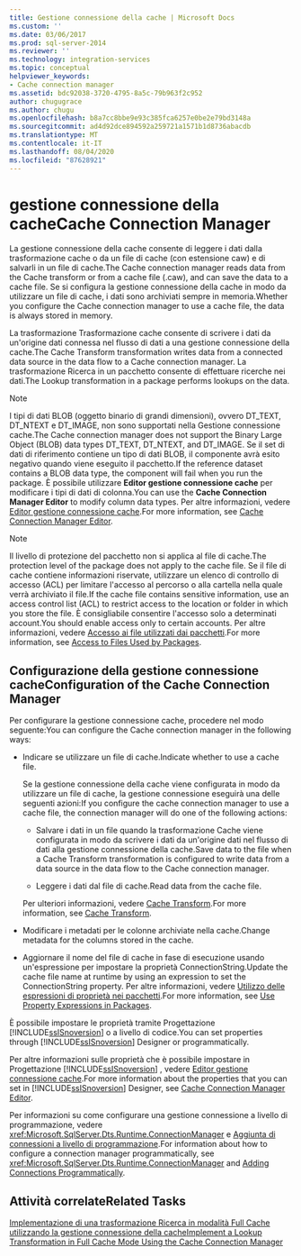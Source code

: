 ```yaml
---
title: Gestione connessione della cache | Microsoft Docs
ms.custom: ''
ms.date: 03/06/2017
ms.prod: sql-server-2014
ms.reviewer: ''
ms.technology: integration-services
ms.topic: conceptual
helpviewer_keywords:
- Cache connection manager
ms.assetid: bdc92038-3720-4795-8a5c-79b963f2c952
author: chugugrace
ms.author: chugu
ms.openlocfilehash: b8a7cc8bbe9e93c385fca6257e0be2e79bd3148a
ms.sourcegitcommit: ad4d92dce894592a259721a1571b1d8736abacdb
ms.translationtype: MT
ms.contentlocale: it-IT
ms.lasthandoff: 08/04/2020
ms.locfileid: "87628921"
---
```

# <a name="cache-connection-manager"></a><span data-ttu-id="cc186-102">gestione connessione della cache</span><span class="sxs-lookup"><span data-stu-id="cc186-102">Cache Connection Manager</span></span>
  <span data-ttu-id="cc186-103">La gestione connessione della cache consente di leggere i dati dalla trasformazione cache o da un file di cache (con estensione caw) e di salvarli in un file di cache.</span><span class="sxs-lookup"><span data-stu-id="cc186-103">The Cache connection manager reads data from the Cache transform or from a cache file (.caw), and can save the data to a cache file.</span></span> <span data-ttu-id="cc186-104">Se si configura la gestione connessione della cache in modo da utilizzare un file di cache, i dati sono archiviati sempre in memoria.</span><span class="sxs-lookup"><span data-stu-id="cc186-104">Whether you configure the Cache connection manager to use a cache file, the data is always stored in memory.</span></span>  
  
 <span data-ttu-id="cc186-105">La trasformazione Trasformazione cache consente di scrivere i dati da un'origine dati connessa nel flusso di dati a una gestione connessione della cache.</span><span class="sxs-lookup"><span data-stu-id="cc186-105">The Cache Transform transformation writes data from a connected data source in the data flow to a Cache connection manager.</span></span> <span data-ttu-id="cc186-106">La trasformazione Ricerca in un pacchetto consente di effettuare ricerche nei dati.</span><span class="sxs-lookup"><span data-stu-id="cc186-106">The Lookup transformation in a package performs lookups on the data.</span></span>  
  
> [!NOTE]  
>  <span data-ttu-id="cc186-107">I tipi di dati BLOB (oggetto binario di grandi dimensioni), ovvero DT_TEXT, DT_NTEXT e DT_IMAGE, non sono supportati nella Gestione connessione cache.</span><span class="sxs-lookup"><span data-stu-id="cc186-107">The Cache connection manager does not support the Binary Large Object (BLOB) data types DT_TEXT, DT_NTEXT, and DT_IMAGE.</span></span> <span data-ttu-id="cc186-108">Se il set di dati di riferimento contiene un tipo di dati BLOB, il componente avrà esito negativo quando viene eseguito il pacchetto.</span><span class="sxs-lookup"><span data-stu-id="cc186-108">If the reference dataset contains a BLOB data type, the component will fail when you run the package.</span></span> <span data-ttu-id="cc186-109">È possibile utilizzare **Editor gestione connessione cache** per modificare i tipi di dati di colonna.</span><span class="sxs-lookup"><span data-stu-id="cc186-109">You can use the **Cache Connection Manager Editor** to modify column data types.</span></span> <span data-ttu-id="cc186-110">Per altre informazioni, vedere [Editor gestione connessione cache](../cache-connection-manager-editor.md).</span><span class="sxs-lookup"><span data-stu-id="cc186-110">For more information, see [Cache Connection Manager Editor](../cache-connection-manager-editor.md).</span></span>  
  
> [!NOTE]  
>  <span data-ttu-id="cc186-111">Il livello di protezione del pacchetto non si applica al file di cache.</span><span class="sxs-lookup"><span data-stu-id="cc186-111">The protection level of the package does not apply to the cache file.</span></span> <span data-ttu-id="cc186-112">Se il file di cache contiene informazioni riservate, utilizzare un elenco di controllo di accesso (ACL) per limitare l'accesso al percorso o alla cartella nella quale verrà archiviato il file.</span><span class="sxs-lookup"><span data-stu-id="cc186-112">If the cache file contains sensitive information, use an access control list (ACL) to restrict access to the location or folder in which you store the file.</span></span> <span data-ttu-id="cc186-113">È consigliabile consentire l'accesso solo a determinati account.</span><span class="sxs-lookup"><span data-stu-id="cc186-113">You should enable access only to certain accounts.</span></span> <span data-ttu-id="cc186-114">Per altre informazioni, vedere [Accesso ai file utilizzati dai pacchetti](../access-to-files-used-by-packages.md).</span><span class="sxs-lookup"><span data-stu-id="cc186-114">For more information, see [Access to Files Used by Packages](../access-to-files-used-by-packages.md).</span></span>  
  
## <a name="configuration-of-the-cache-connection-manager"></a><span data-ttu-id="cc186-115">Configurazione della gestione connessione cache</span><span class="sxs-lookup"><span data-stu-id="cc186-115">Configuration of the Cache Connection Manager</span></span>  
 <span data-ttu-id="cc186-116">Per configurare la gestione connessione cache, procedere nel modo seguente:</span><span class="sxs-lookup"><span data-stu-id="cc186-116">You can configure the Cache connection manager in the following ways:</span></span>  
  
-   <span data-ttu-id="cc186-117">Indicare se utilizzare un file di cache.</span><span class="sxs-lookup"><span data-stu-id="cc186-117">Indicate whether to use a cache file.</span></span>  
  
     <span data-ttu-id="cc186-118">Se la gestione connessione della cache viene configurata in modo da utilizzare un file di cache, la gestione connessione eseguirà una delle seguenti azioni:</span><span class="sxs-lookup"><span data-stu-id="cc186-118">If you configure the cache connection manager to use a cache file, the connection manager will do one of the following actions:</span></span>  
  
    -   <span data-ttu-id="cc186-119">Salvare i dati in un file quando la trasformazione Cache viene configurata in modo da scrivere i dati da un'origine dati nel flusso di dati alla gestione connessione della cache.</span><span class="sxs-lookup"><span data-stu-id="cc186-119">Save data to the file when a Cache Transform transformation is configured to write data from a data source in the data flow to the Cache connection manager.</span></span>  
  
    -   <span data-ttu-id="cc186-120">Leggere i dati dal file di cache.</span><span class="sxs-lookup"><span data-stu-id="cc186-120">Read data from the cache file.</span></span>  
  
     <span data-ttu-id="cc186-121">Per ulteriori informazioni, vedere [Cache Transform](../data-flow/transformations/cache-transform.md).</span><span class="sxs-lookup"><span data-stu-id="cc186-121">For more information, see [Cache Transform](../data-flow/transformations/cache-transform.md).</span></span>  
  
-   <span data-ttu-id="cc186-122">Modificare i metadati per le colonne archiviate nella cache.</span><span class="sxs-lookup"><span data-stu-id="cc186-122">Change metadata for the columns stored in the cache.</span></span>  
  
-   <span data-ttu-id="cc186-123">Aggiornare il nome del file di cache in fase di esecuzione usando un'espressione per impostare la proprietà ConnectionString.</span><span class="sxs-lookup"><span data-stu-id="cc186-123">Update the cache file name at runtime by using an expression to set the ConnectionString property.</span></span> <span data-ttu-id="cc186-124">Per altre informazioni, vedere [Utilizzo delle espressioni di proprietà nei pacchetti](../expressions/use-property-expressions-in-packages.md).</span><span class="sxs-lookup"><span data-stu-id="cc186-124">For more information, see [Use Property Expressions in Packages](../expressions/use-property-expressions-in-packages.md).</span></span>  
  
 <span data-ttu-id="cc186-125">È possibile impostare le proprietà tramite Progettazione [!INCLUDE[ssISnoversion](../../includes/ssisnoversion-md.md)] o a livello di codice.</span><span class="sxs-lookup"><span data-stu-id="cc186-125">You can set properties through [!INCLUDE[ssISnoversion](../../includes/ssisnoversion-md.md)] Designer or programmatically.</span></span>  
  
 <span data-ttu-id="cc186-126">Per altre informazioni sulle proprietà che è possibile impostare in Progettazione [!INCLUDE[ssISnoversion](../../includes/ssisnoversion-md.md)] , vedere [Editor gestione connessione cache](../cache-connection-manager-editor.md).</span><span class="sxs-lookup"><span data-stu-id="cc186-126">For more information about the properties that you can set in [!INCLUDE[ssISnoversion](../../includes/ssisnoversion-md.md)] Designer, see [Cache Connection Manager Editor](../cache-connection-manager-editor.md).</span></span>  
  
 <span data-ttu-id="cc186-127">Per informazioni su come configurare una gestione connessione a livello di programmazione, vedere <xref:Microsoft.SqlServer.Dts.Runtime.ConnectionManager> e [Aggiunta di connessioni a livello di programmazione](../building-packages-programmatically/adding-connections-programmatically.md).</span><span class="sxs-lookup"><span data-stu-id="cc186-127">For information about how to configure a connection manager programmatically, see <xref:Microsoft.SqlServer.Dts.Runtime.ConnectionManager> and [Adding Connections Programmatically](../building-packages-programmatically/adding-connections-programmatically.md).</span></span>  
  
## <a name="related-tasks"></a><span data-ttu-id="cc186-128">Attività correlate</span><span class="sxs-lookup"><span data-stu-id="cc186-128">Related Tasks</span></span>  
 [<span data-ttu-id="cc186-129">Implementazione di una trasformazione Ricerca in modalità Full Cache utilizzando la gestione connessione della cache</span><span class="sxs-lookup"><span data-stu-id="cc186-129">Implement a Lookup Transformation in Full Cache Mode Using the Cache Connection Manager</span></span>](lookup-transformation-full-cache-mode-ole-db-connection-manager.md)  
  
  

